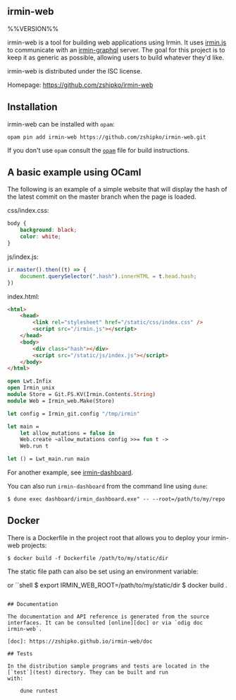 irmin-web
-------------------------------------------------------------------------------
%%VERSION%%

irmin-web is a tool for building web applications using Irmin. It uses [irmin.js](https://github.com/zshipko/irmin-js) to communicate with an [irmin-graphql](https://github.com/andreas/irmin-graphql) server. The goal for this project is to keep it as generic as possible, allowing users to build whatever they'd like.

irmin-web is distributed under the ISC license.

Homepage: https://github.com/zshipko/irmin-web

## Installation

irmin-web can be installed with `opam`:

    opam pin add irmin-web https://github.com/zshipko/irmin-web.git

If you don't use `opam` consult the [`opam`](opam) file for build
instructions.

## A basic example using OCaml

The following is an example of a simple website that will display the hash of the latest commit on the master branch when the page is loaded.

css/index.css:

```css
body {
    background: black;
    color: white;
}
```

js/index.js:

```javascript
ir.master().then((t) => {
    document.querySelector(".hash").innerHTML = t.head.hash;
})
```

index.html:

```html
<html>
    <head>
        <link rel="stylesheet" href="/static/css/index.css" />
        <script src="/irmin.js"></script>
    </head>
    <body>
        <div class="hash"></div>
        <script src="/static/js/index.js"></script>
    </body>
</html>
```

```ocaml
open Lwt.Infix
open Irmin_unix
module Store = Git.FS.KV(Irmin.Contents.String)
module Web = Irmin_web.Make(Store)

let config = Irmin_git.config "/tmp/irmin"

let main =
    let allow_mutations = false in
    Web.create ~allow_mutations config >>= fun t ->
    Web.run t

let () = Lwt_main.run main
```

For another example, see [irmin-dashboard](https://github.com/zshipko/irmin-web/tree/master/dashboard).

You can also run `irmin-dashboard` from the command line using `dune`:

```shell
$ dune exec dashboard/irmin_dashboard.exe" -- --root=/path/to/my/repo
```

## Docker

There is a Dockerfile in the project root that allows you to deploy your irmin-web projects:

```shell
$ docker build -f Dockerfile /path/to/my/static/dir
```

The static file path can also be set using an environment variable:

or ``shell
$ export IRMIN_WEB_ROOT=/path/to/my/static/dir
$ docker build .
```

## Documentation

The documentation and API reference is generated from the source
interfaces. It can be consulted [online][doc] or via `odig doc
irmin-web`.

[doc]: https://zshipko.github.io/irmin-web/doc

## Tests

In the distribution sample programs and tests are located in the
[`test`](test) directory. They can be built and run
with:

    dune runtest
